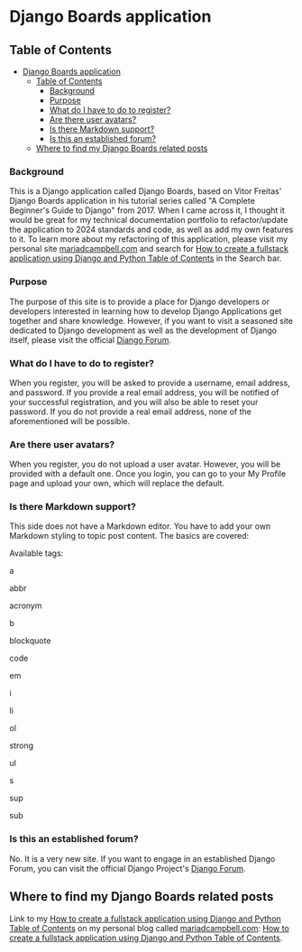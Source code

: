 # Django Boards application

## Table of Contents

- [Django Boards application](#django-boards-application)
  - [Table of Contents](#table-of-contents)
    - [Background](#background)
    - [Purpose](#purpose)
    - [What do I have to do to register?](#what-do-i-have-to-do-to-register)
    - [Are there user avatars?](#are-there-user-avatars)
    - [Is there Markdown support?](#is-there-markdown-support)
    - [Is this an established forum?](#is-this-an-established-forum)
  - [Where to find my Django Boards related posts](#where-to-find-my-django-boards-related-posts)

### Background

This is a Django application called Django Boards, based on Vitor Freitas' Django Boards application in his tutorial series called "A Complete Beginner's Guide to Django" from 2017. When I came across it, I thought it would be great for my technical documentation portfolio to refactor/update the application to 2024 standards and code, as well as add my own features to it. To learn more about my refactoring of this application, please visit my personal site [mariadcampbell.com](https://www.mariadcampbell.com) and search for [How to create a fullstack application using Django and Python Table of Contents](/blog/how-to-create-a-fullstack-application-using-django-and-python-table-of-contents) in the Search bar.

### Purpose

The purpose of this site is to provide a place for Django developers or developers interested in learning how to develop Django Applications get together and share knowledge. However, if you want to visit a seasoned site dedicated to Django development as well as the development of Django itself, please visit the official [Django Forum](https://forum.djangoproject.com).

### What do I have to do to register?

When you register, you will be asked to provide a username, email address, and password. If you provide a real email address, you will be notified of your successful registration, and you will also be able to reset your password. If you do not provide a real email address, none of the aforementioned will be possible.

### Are there user avatars?

When you register, you do not upload a user avatar. However, you will be provided with a default one. Once you login, you can go to your My Profile page and upload your own, which will replace the default.

### Is there Markdown support?

This side does not have a Markdown editor. You have to add your own Markdown styling to topic post content. The basics are covered:

Available tags:

a

abbr

acronym

b

blockquote

code

em

i

li

ol

strong

ul

s

sup

sub

### Is this an established forum?

No. It is a very new site. If you want to engage in an established Django Forum, you can visit the official Django Project's [Django Forum](https://forum.djangoproject.com).

## Where to find my Django Boards related posts

Link to my [How to create a fullstack application using Django and Python Table of Contents](/blog/how-to-create-a-fullstack-application-using-django-and-python-table-of-contents) on my personal blog called [mariadcampbell.com](https://www.mariadcampbell.com): [How to create a fullstack application using Django and Python Table of Contents](/blog/how-to-create-a-fullstack-application-using-django-and-python-table-of-contents).